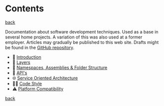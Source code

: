 Contents 
========

[back](https://jjvanzon.github.io/)

Documentation about software development techniques. Used as a base in several home projects. A variation of this was also used at a former employer. Articles may gradually be published to this web site. Drafts might be found in the [GitHub repository](https://github.com/jjvanzon/JJs-Reference-Architecture).  

- 📢 [Introduction](introduction.md)
- 🧅 [Layers](layers.md)
- 🍱 [Namespaces, Assemblies & Folder Structure](namespaces-assemblies-and-folders.md)
- 🎁 [API's](apis.md)
- 🌐 [Service Oriented Architecture](service-oriented-architecture.md)
- 👨‍💻 [Code Style](code-style.md)
- ⚠ [Platform Compatibility](misc-docs/platform-compatibility.md)

[back](https://jjvanzon.github.io/)